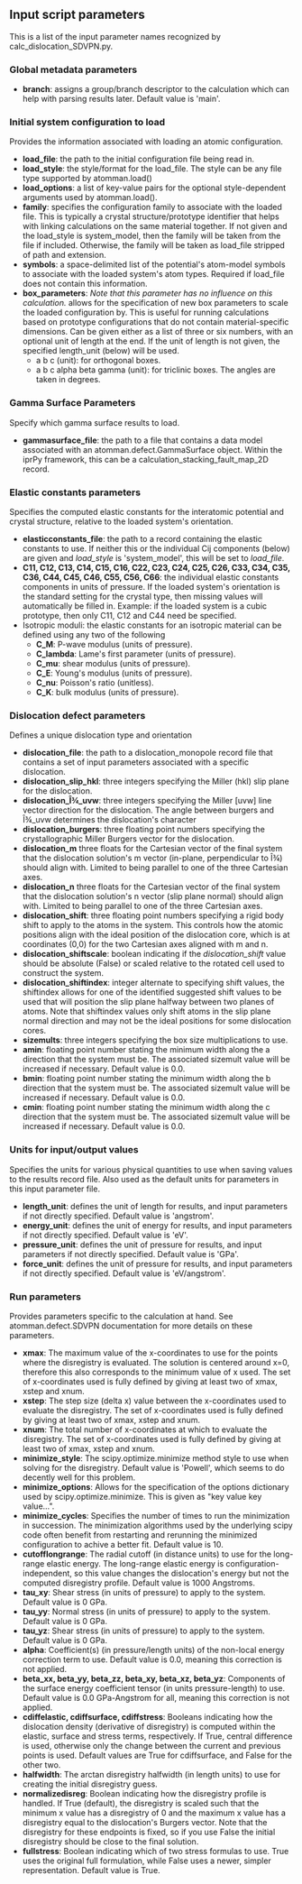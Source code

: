 ## Input script parameters

This is a list of the input parameter names recognized by calc_dislocation_SDVPN.py.

### Global metadata parameters

- __branch__: assigns a group/branch descriptor to the calculation which can help with parsing results later.  Default value is 'main'.

### Initial system configuration to load

Provides the information associated with loading an atomic configuration.

- __load_file__: the path to the initial configuration file being read in.
- __load_style__: the style/format for the load_file.  The style can be any file type supported by atomman.load()
- __load_options__: a list of key-value pairs for the optional style-dependent arguments used by atomman.load().
- __family__: specifies the configuration family to associate with the loaded file.  This is typically a crystal structure/prototype identifier that helps with linking calculations on the same material together.  If not given and the load_style is system_model, then the family will be taken from the file if included.  Otherwise, the family will be taken as load_file stripped of path and extension.
- __symbols__: a space-delimited list of the potential's atom-model symbols to associate with the loaded system's atom types.  Required if load_file does not contain this information.
- __box_parameters__: *Note that this parameter has no influence on this calculation.*  allows for the specification of new box parameters to scale the loaded configuration by.  This is useful for running calculations based on prototype configurations that do not contain material-specific dimensions.  Can be given either as a list of three or six numbers, with an optional unit of length at the end.  If the unit of length is not given, the specified length_unit (below) will be used.
  - a b c (unit): for orthogonal boxes.
  - a b c alpha beta gamma (unit): for triclinic boxes.  The angles are taken in degrees.

### Gamma Surface Parameters

Specify which gamma surface results to load.

- __gammasurface_file__: the path to a file that contains a data model associated with an atomman.defect.GammaSurface object. Within the iprPy framework, this can be a calculation_stacking_fault_map_2D record.

### Elastic constants parameters

Specifies the computed elastic constants for the interatomic potential and crystal structure, relative to the loaded system's orientation.

- __elasticconstants_file__: the path to a record containing the elastic constants to use.  If neither this or the individual Cij components (below) are given and *load_style* is 'system_model', this will be set to *load_file*.
- __C11, C12, C13, C14, C15, C16, C22, C23, C24, C25, C26, C33, C34, C35, C36, C44, C45, C46, C55, C56, C66__: the individual elastic constants components in units of pressure.  If the loaded system's orientation is the standard setting for the crystal type, then missing values will automatically be filled in. Example: if the loaded system is a cubic prototype, then only C11, C12 and C44 need be specified.
- Isotropic moduli: the elastic constants for an isotropic material can be defined using any two of the following
  - __C_M__: P-wave modulus (units of pressure).  
  - __C_lambda__: Lame's first parameter (units of pressure).
  - __C_mu__: shear modulus (units of pressure).
  - __C_E__: Young's modulus (units of pressure).
  - __C_nu__: Poisson's ratio (unitless).
  - __C_K__: bulk modulus (units of pressure).

### Dislocation defect parameters

Defines a unique dislocation type and orientation

- __dislocation_file__: the path to a dislocation_monopole record file that contains a set of input parameters associated with a specific dislocation.
- __dislocation_slip_hkl__: three integers specifying the Miller (hkl) slip plane for the dislocation.
- __dislocation_Î¾_uvw__: three integers specifying the Miller \[uvw\] line vector direction for the dislocation.  The angle between burgers and Î¾_uvw determines the dislocation's character
- __dislocation_burgers__: three floating point numbers specifying the crystallographic Miller Burgers vector for the dislocation.
- __dislocation_m__ three floats for the Cartesian vector of the final system that the dislocation solution's m vector (in-plane, perpendicular to Î¾) should align with.  Limited to being parallel to one of the three Cartesian axes.  
- __dislocation_n__ three floats for the Cartesian vector of the final system that the dislocation solution's n vector (slip plane normal) should align with.  Limited to being parallel to one of the three Cartesian axes.
- __dislocation_shift__: three floating point numbers specifying a rigid body shift to apply to the atoms in the system. This controls how the atomic positions align with the ideal position of the dislocation core, which is at coordinates (0,0) for the two Cartesian axes aligned with m and n.
- __dislocation_shiftscale__: boolean indicating if the *dislocation_shift* value should be absolute (False) or scaled relative to the rotated cell used to construct the system.
- __dislocation_shiftindex__: integer alternate to specifying shift values, the shiftindex allows for one of the identified suggested shift values to be used that will position the slip plane halfway between two planes of atoms.  Note that shiftindex values only shift atoms in the slip plane normal direction and may not be the ideal positions for some dislocation cores.
- __sizemults__: three integers specifying the box size multiplications to use.
- __amin__: floating point number stating the minimum width along the a direction that the system must be.  The associated sizemult value will be increased if necessary.  Default value is 0.0.
- __bmin__: floating point number stating the minimum width along the b direction that the system must be.  The associated sizemult value will be increased if necessary.  Default value is 0.0.
- __cmin__: floating point number stating the minimum width along the c direction that the system must be.  The associated sizemult value will be increased if necessary.  Default value is 0.0.

### Units for input/output values

Specifies the units for various physical quantities to use when saving values to the results record file. Also used as the default units for parameters in this input parameter file.

- __length_unit__: defines the unit of length for results, and input parameters if not directly specified.  Default value is 'angstrom'.
- __energy_unit__: defines the unit of energy for results, and input parameters if not directly specified.  Default value is 'eV'.
- __pressure_unit__: defines the unit of pressure for results, and input parameters if not directly specified.  Default value is 'GPa'.
- __force_unit__: defines the unit of pressure for results, and input parameters if not directly specified.  Default value is 'eV/angstrom'.

### Run parameters

Provides parameters specific to the calculation at hand.  See atomman.defect.SDVPN documentation for more details on these parameters.

- __xmax__: The maximum value of the x-coordinates to use for the points where the disregistry is evaluated.  The solution is centered around x=0, therefore this also corresponds to the minimum value of x used.  The set of x-coordinates used is fully defined by giving at least two of xmax, xstep and xnum.
- __xstep__: The step size (delta x) value between the x-coordinates used to evaluate the disregistry.  The set of x-coordinates used is fully defined by giving at least two of xmax, xstep and xnum.
- __xnum__: The total number of x-coordinates at which to evaluate the disregistry.  The set of x-coordinates used is fully defined by giving at least two of xmax, xstep and xnum.
- __minimize_style__: The scipy.optimize.minimize method style to use when solving for the disregistry.  Default value is 'Powell', which seems to do decently well for this problem.
- __minimize_options__: Allows for the specification of the options dictionary used by scipy.optimize.minimize. This is given as "key value key value...".
- __minimize_cycles__: Specifies the number of times to run the minimization in succession.  The minimization algorithms used by the underlying scipy code often benefit from restarting and rerunning the minimized configuration to achive a better fit.  Default value is 10.
- __cutofflongrange__: The radial cutoff (in distance units) to use for the long-range elastic energy.  The long-range elastic energy is configuration-independent, so this value changes the dislocation's energy but not the computed disregistry profile. Default value is 1000 Angstroms.
- __tau_xy__: Shear stress (in units of pressure) to apply to the system. Default value is 0 GPa.
- __tau_yy__: Normal stress (in units of pressure) to apply to the system. Default value is 0 GPa.
- __tau_yz__: Shear stress (in units of pressure) to apply to the system. Default value is 0 GPa.
- __alpha__: Coefficient(s) (in pressure/length units) of the non-local energy correction term to use.  Default value is 0.0, meaning this correction is not applied.
- __beta_xx, beta_yy, beta_zz, beta_xy, beta_xz, beta_yz__: Components of the surface energy coefficient tensor (in units pressure-length) to use. Default value is 0.0 GPa-Angstrom for all, meaning this correction is not applied.
- __cdiffelastic, cdiffsurface, cdiffstress__: Booleans indicating how the dislocation density (derivative of disregistry) is computed within the elastic, surface and stress terms, respectively. If True, central difference is used, otherwise only the change between the current and previous points is used. Default values are True for cdiffsurface, and False for the other two.
- __halfwidth__: The arctan disregistry halfwidth (in length units) to use for creating the initial disregistry guess.
- __normalizedisreg__: Boolean indicating how the disregistry profile is handled.  If True (default), the disregistry is scaled such that the minimum x value has a disregistry of 0 and the maximum x value has a disregistry equal to the dislocation's Burgers vector.  Note that the disregistry for these endpoints is fixed, so if you use False the initial disregistry should be close to the final solution.
- __fullstress__: Boolean indicating which of two stress formulas to use.  True uses the original full formulation, while False uses a newer, simpler representation.  Default value is True.
